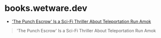 # books.wetware.dev


+ ['The Punch Escrow' Is a Sci-Fi Thriller About Teleportation Run Amok](https://futurism.com/punch-escrow-teleportation-scifi-book)

> 'The Punch Escrow' Is a Sci-Fi Thriller About Teleportation Run Amok
